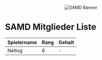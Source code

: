 <p align="center">
  <img src="http://fs5.directupload.net/images/170811/temp/d95hyzcf.png" alt="SAMD Banner"/>
</p>



# SAMD Mitglieder Liste


| Spielername | Rang | Gehalt |
| ----------- | ---- | ------ |
| Netlog |6| - |

